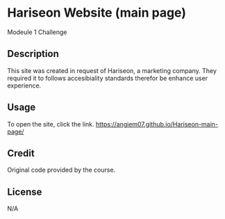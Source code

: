# Hariseon Website (main page)
Modeule 1 Challenge

## Description
This site was created in request of Hariseon, a marketing company. They required it to follows accesibiality standards therefor be enhance user experience.

## Usage
To open the site, click the link.
https://angiem07.github.io/Hariseon-main-page/


## Credit
Original code provided by the course.

## License
N/A
